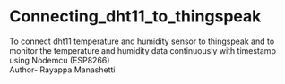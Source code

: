 # Connecting_dht11_to_thingspeak
To connect dht11 temperature and humidity sensor to thingspeak and to monitor the temperature and humidity data continuously with timestamp using Nodemcu (ESP8266)
<br>
Author- Rayappa.Manashetti
